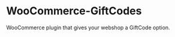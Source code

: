 WooCommerce-GiftCodes
=====================

WooCommerce plugin that gives your webshop a GiftCode option.
